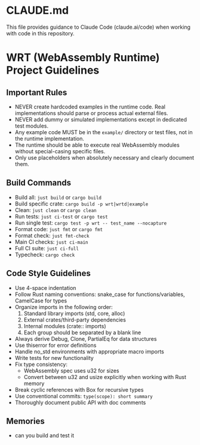 # CLAUDE.md

This file provides guidance to Claude Code (claude.ai/code) when working with code in this repository.

# WRT (WebAssembly Runtime) Project Guidelines

## Important Rules
- NEVER create hardcoded examples in the runtime code. Real implementations should parse or process actual external files.
- NEVER add dummy or simulated implementations except in dedicated test modules.
- Any example code MUST be in the `example/` directory or test files, not in the runtime implementation.
- The runtime should be able to execute real WebAssembly modules without special-casing specific files.
- Only use placeholders when absolutely necessary and clearly document them.

## Build Commands
- Build all: `just build` or `cargo build`
- Build specific crate: `cargo build -p wrt|wrtd|example`
- Clean: `just clean` or `cargo clean`
- Run tests: `just ci-test` or `cargo test`
- Run single test: `cargo test -p wrt -- test_name --nocapture`
- Format code: `just fmt` or `cargo fmt`
- Format check: `just fmt-check`
- Main CI checks: `just ci-main`
- Full CI suite: `just ci-full`
- Typecheck: `cargo check`

## Code Style Guidelines
- Use 4-space indentation
- Follow Rust naming conventions: snake_case for functions/variables, CamelCase for types
- Organize imports in the following order:
  1. Standard library imports (std, core, alloc)
  2. External crates/third-party dependencies
  3. Internal modules (crate:: imports)
  4. Each group should be separated by a blank line
- Always derive Debug, Clone, PartialEq for data structures
- Use thiserror for error definitions
- Handle no_std environments with appropriate macro imports
- Write tests for new functionality
- Fix type consistency:
  - WebAssembly spec uses u32 for sizes
  - Convert between u32 and usize explicitly when working with Rust memory
- Break cyclic references with Box<T> for recursive types
- Use conventional commits: `type(scope): short summary`
- Thoroughly document public API with doc comments

## Memories
- can you build and test it